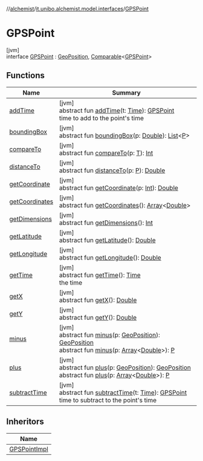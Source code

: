 //[alchemist](../../../index.md)/[it.unibo.alchemist.model.interfaces](../index.md)/[GPSPoint](index.md)

# GPSPoint

[jvm]\
interface [GPSPoint](index.md) : [GeoPosition](../-geo-position/index.md), [Comparable](https://docs.oracle.com/javase/8/docs/api/java/lang/Comparable.html)<[GPSPoint](index.md)>

## Functions

| Name | Summary |
|---|---|
| [addTime](add-time.md) | [jvm]<br>abstract fun [addTime](add-time.md)(t: [Time](../-time/index.md)): [GPSPoint](index.md)<br>time to add to the point's time |
| [boundingBox](index.md#-1470108373%2FFunctions%2F-267951372) | [jvm]<br>abstract fun [boundingBox](index.md#-1470108373%2FFunctions%2F-267951372)(p: [Double](https://kotlinlang.org/api/latest/jvm/stdlib/kotlin/-double/index.html)): [List](https://docs.oracle.com/javase/8/docs/api/java/util/List.html)<[P](../-position2-d/index.md)> |
| [compareTo](index.md#-1554281679%2FFunctions%2F-267951372) | [jvm]<br>abstract fun [compareTo](index.md#-1554281679%2FFunctions%2F-267951372)(p: [T](https://docs.oracle.com/javase/8/docs/api/java/lang/Iterable.html)): [Int](https://kotlinlang.org/api/latest/jvm/stdlib/kotlin/-int/index.html) |
| [distanceTo](index.md#-346428117%2FFunctions%2F-267951372) | [jvm]<br>abstract fun [distanceTo](index.md#-346428117%2FFunctions%2F-267951372)(p: [P](../-position2-d/index.md)): [Double](https://kotlinlang.org/api/latest/jvm/stdlib/kotlin/-double/index.html) |
| [getCoordinate](../-geo-position/get-coordinate.md) | [jvm]<br>abstract fun [getCoordinate](../-geo-position/get-coordinate.md)(p: [Int](https://kotlinlang.org/api/latest/jvm/stdlib/kotlin/-int/index.html)): [Double](https://kotlinlang.org/api/latest/jvm/stdlib/kotlin/-double/index.html) |
| [getCoordinates](index.md#1594970258%2FFunctions%2F-267951372) | [jvm]<br>abstract fun [getCoordinates](index.md#1594970258%2FFunctions%2F-267951372)(): [Array](https://kotlinlang.org/api/latest/jvm/stdlib/kotlin/-array/index.html)<[Double](https://kotlinlang.org/api/latest/jvm/stdlib/kotlin/-double/index.html)> |
| [getDimensions](index.md#-269418464%2FFunctions%2F-267951372) | [jvm]<br>abstract fun [getDimensions](index.md#-269418464%2FFunctions%2F-267951372)(): [Int](https://kotlinlang.org/api/latest/jvm/stdlib/kotlin/-int/index.html) |
| [getLatitude](../-geo-position/get-latitude.md) | [jvm]<br>abstract fun [getLatitude](../-geo-position/get-latitude.md)(): [Double](https://kotlinlang.org/api/latest/jvm/stdlib/kotlin/-double/index.html) |
| [getLongitude](../-geo-position/get-longitude.md) | [jvm]<br>abstract fun [getLongitude](../-geo-position/get-longitude.md)(): [Double](https://kotlinlang.org/api/latest/jvm/stdlib/kotlin/-double/index.html) |
| [getTime](get-time.md) | [jvm]<br>abstract fun [getTime](get-time.md)(): [Time](../-time/index.md)<br>the time |
| [getX](index.md#-585176761%2FFunctions%2F-267951372) | [jvm]<br>abstract fun [getX](index.md#-585176761%2FFunctions%2F-267951372)(): [Double](https://kotlinlang.org/api/latest/jvm/stdlib/kotlin/-double/index.html) |
| [getY](index.md#-554156954%2FFunctions%2F-267951372) | [jvm]<br>abstract fun [getY](index.md#-554156954%2FFunctions%2F-267951372)(): [Double](https://kotlinlang.org/api/latest/jvm/stdlib/kotlin/-double/index.html) |
| [minus](../-geo-position/minus.md) | [jvm]<br>abstract fun [minus](../-geo-position/minus.md)(p: [GeoPosition](../-geo-position/index.md)): [GeoPosition](../-geo-position/index.md)<br>abstract fun [minus](index.md#1854457792%2FFunctions%2F-267951372)(p: [Array](https://kotlinlang.org/api/latest/jvm/stdlib/kotlin/-array/index.html)<[Double](https://kotlinlang.org/api/latest/jvm/stdlib/kotlin/-double/index.html)>): [P](../-position2-d/index.md) |
| [plus](../-geo-position/plus.md) | [jvm]<br>abstract fun [plus](../-geo-position/plus.md)(p: [GeoPosition](../-geo-position/index.md)): [GeoPosition](../-geo-position/index.md)<br>abstract fun [plus](index.md#-1455048310%2FFunctions%2F-267951372)(p: [Array](https://kotlinlang.org/api/latest/jvm/stdlib/kotlin/-array/index.html)<[Double](https://kotlinlang.org/api/latest/jvm/stdlib/kotlin/-double/index.html)>): [P](../-position2-d/index.md) |
| [subtractTime](subtract-time.md) | [jvm]<br>abstract fun [subtractTime](subtract-time.md)(t: [Time](../-time/index.md)): [GPSPoint](index.md)<br>time to subtract to the point's time |

## Inheritors

| Name |
|---|
| [GPSPointImpl](../../it.unibo.alchemist.model.implementations.positions/-g-p-s-point-impl/index.md) |
